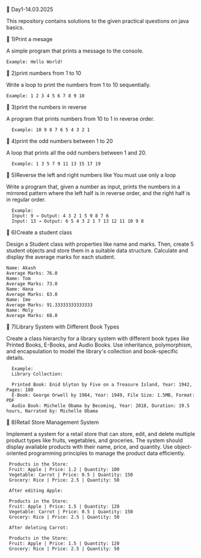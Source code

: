 🔗 Day1-14.03.2025 

This repository contains solutions to the given practical questions on java basics.

🔗 1)Print a mesage 

A simple program that prints a message to the console.

```
Example: Hello World!
```

🔗 2)print numbers from 1 to 10 

Write a loop to print the numbers from 1 to 10 sequentially.

```
Example: 1 2 3 4 5 6 7 8 9 10
```

🔗 3)print the numbers in reverse

A program that prints numbers from 10 to 1 in reverse order.

```
  Example: 10 9 8 7 6 5 4 3 2 1
```

🔗 4)print the odd numbers between 1 to 20 

A loop that prints all the odd numbers between 1 and 20.

```
  Example: 1 3 5 7 9 11 13 15 17 19
```

🔗 5)Reverse the left and right numbers like You must use only a loop 

Write a program that, given a number as input, prints the numbers in a mirrored pattern where the left half is in reverse order, and the right half is in regular order.

```
  Example: 
  Input: 9 → Output: 4 3 2 1 5 9 8 7 6
  Input: 13 → Output: 6 5 4 3 2 1 7 13 12 11 10 9 8
```

🔗 6)Create a student class

Design a Student class with properties like name and marks. Then, create 5 student objects and store them in a suitable data structure. Calculate and display the average marks for each student.

```
Name: Akash
Average Marks: 76.0
Name: Tom
Average Marks: 73.0
Name: Hana
Average Marks: 63.0
Name: Ime
Average Marks: 91.33333333333333
Name: Moly
Average Marks: 68.0
```

🔗 7)Library System with Different Book Types

Create a class hierarchy for a library system with different book types like Printed Books, E-Books, and Audio Books. Use inheritance, polymorphism, and encapsulation to model the library's collection and book-specific details.

```
  Example: 
  Library Collection:

  Printed Book: Enid blyton by Five on a Treasure Island, Year: 1942, Pages: 180
  E-Book: George Orwell by 1984, Year: 1949, File Size: 1.5MB, Format: PDF
  Audio Book: Michelle Obama by Becoming, Year: 2018, Duration: 19.5 hours, Narrated by: Michelle Obama
```

🔗 8)Retail Store Management System

Implement a system for a retail store that can store, edit, and delete multiple product types like fruits, vegetables, and groceries. The system should display available products with their name, price, and quantity. Use object-oriented programming principles to manage the product data efficiently.

```
 Products in the Store:
 Fruit: Apple | Price: 1.2 | Quantity: 100
 Vegetable: Carrot | Price: 0.5 | Quantity: 150
 Grocery: Rice | Price: 2.5 | Quantity: 50

 After editing Apple:

 Products in the Store:
 Fruit: Apple | Price: 1.5 | Quantity: 120
 Vegetable: Carrot | Price: 0.5 | Quantity: 150
 Grocery: Rice | Price: 2.5 | Quantity: 50

 After deleting Carrot:

 Products in the Store:
 Fruit: Apple | Price: 1.5 | Quantity: 120
 Grocery: Rice | Price: 2.5 | Quantity: 50

```

